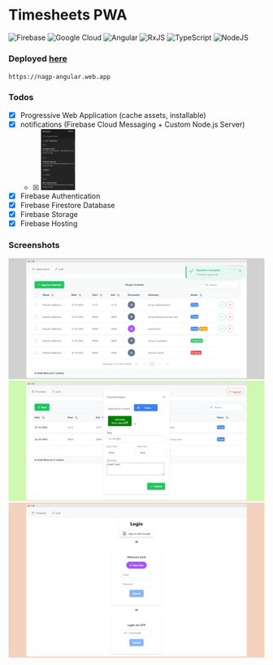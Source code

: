 # Timesheets PWA
![Firebase](https://img.shields.io/badge/firebase-%23039BE5.svg?style=for-the-badge&logo=firebase)
![Google Cloud](https://img.shields.io/badge/GoogleCloud-%234285F4.svg?style=for-the-badge&logo=google-cloud&logoColor=white)
![Angular](https://img.shields.io/badge/angular-%23DD0031.svg?style=for-the-badge&logo=angular&logoColor=white)
![RxJS](https://img.shields.io/badge/rxjs-%23B7178C.svg?style=for-the-badge&logo=reactivex&logoColor=white)
![TypeScript](https://img.shields.io/badge/typescript-%23007ACC.svg?style=for-the-badge&logo=typescript&logoColor=white)
![NodeJS](https://img.shields.io/badge/node.js-6DA55F?style=for-the-badge&logo=node.js&logoColor=white)

### Deployed [here](https://nagp-angular.web.app)
`https://nagp-angular.web.app`

### Todos

- [x] Progressive Web Application (cache assets, installable)
- [x] notifications (Firebase Cloud Messaging + Custom Node.js Server)
    - [x] <img height="120px" src="/screenshots/notifications.png">
- [x] Firebase Authentication
- [x] Firebase Firestore Database
- [x] Firebase Storage
- [x] Firebase Hosting

### Screenshots
<img src="/screenshots/admin.png">
<img src="/screenshots/employee.png">
<img src="/screenshots/auth.png">




